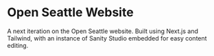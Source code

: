 # Open Seattle Website

A next iteration on the Open Seattle website. Built using Next.js and Tailwind, with an instance of Sanity Studio embedded for easy content editing.
